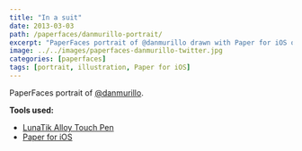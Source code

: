 ```yaml
---
title: "In a suit"
date: 2013-03-03
path: /paperfaces/danmurillo-portrait/
excerpt: "PaperFaces portrait of @danmurillo drawn with Paper for iOS on an iPad."
image: ../../images/paperfaces-danmurillo-twitter.jpg
categories: [paperfaces]
tags: [portrait, illustration, Paper for iOS]
---
```


PaperFaces portrait of [@danmurillo](https://twitter.com/danmurillo).

**Tools used:**

- [LunaTik Alloy Touch Pen](https://www.amazon.com/gp/product/B00821TR7G/ref=as_li_ss_tl?ie=UTF8&tag=mademist-20&linkCode=as2&camp=1789&creative=390957&creativeASIN=B00821TR7G)
- [Paper for iOS](https://paper.bywetransfer.com/)
